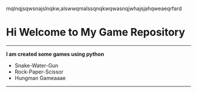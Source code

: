 mqlnqjsqwsnajslnqkw,alswwqmalssqnqkwqwasnqjwhajsjahqweaeqrfard

# Hi Welcome to My Game Repository
***

**I am created some games using python**
- Snake-Water-Gun
- Rock-Paper-Scissor
- Hungman Gameaaae
---

